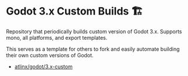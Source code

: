 # Godot 3.x Custom Builds 🏗️

Repository that periodically builds custom version of Godot 3.x. Supports mono, all platforms, and export templates.

This serves as a template for others to fork and easily automate building their own custom versions of Godot.

- [atlinx/godot/3.x-custom](https://github.com/atlinx/godot/tree/3.x-custom)
